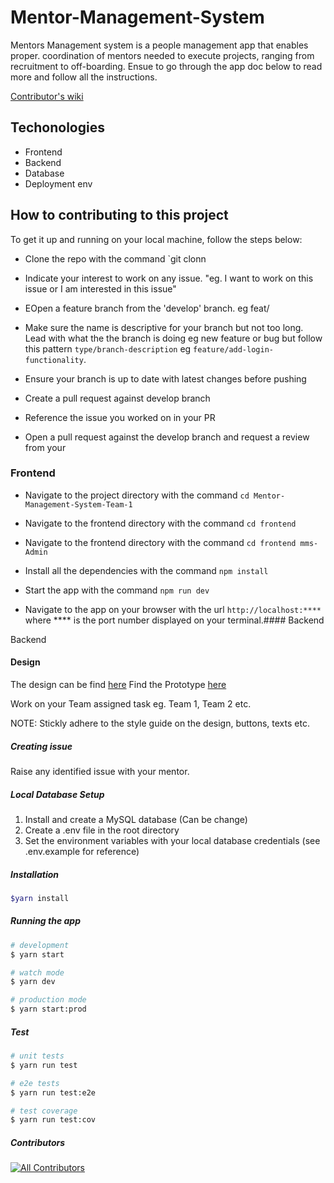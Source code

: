 # Mentor-Management-System

Mentors Management system is a people management app that enables proper.
coordination of mentors needed to execute projects, ranging from recruitment to off-boarding. Ensue to go through the app doc below to read more and follow all the instructions.

[Contributor's wiki](https://github.com/ALCOpenSource/Mentor-Management-System-Team-2/wiki)

## Techonologies

*   Frontend
*   Backend
*   Database
*   Deployment env

## How to contributing to this project

To get it up and running on your local machine, follow the steps below:

*   Clone the repo with the command \`git clonn

*   Indicate your interest to work on any issue. "eg. I want to work on this issue or I am interested in this issue"

*   EOpen a feature branch from the 'develop' branch. eg feat/

*   Make sure the name is descriptive for your branch but not too long. Lead with what the the branch is doing eg new feature or bug but follow this pattern `type/branch-description` eg `feature/add-login-functionality`.

*   Ensure your branch is up to date with latest changes before pushing

*   Create a pull request against develop branch

*   Reference the issue you worked on in your PR

*   Open a pull request against the develop branch and request a review from your

### Frontend

*   Navigate to the project directory with the command `cd Mentor-Management-System-Team-1`

*   Navigate to the frontend directory with the command `cd frontend`

*   Navigate to the frontend directory with the command `cd frontend mms-Admin`

*   Install all the dependencies with the command `npm install`

*   Start the app with the command `npm run dev`

*   Navigate to the app on your browser with the url `http://localhost:****` where \*\*\*\* is the port number displayed on your terminal.#### Backend

Backend

#### Design

The design can be find [here](https://www.figma.com/file/JNZKj3lachPypSOMBOhC1e/MMS-ALC-0pen-Source-Project?t=oxc4As0deSW7RNa8-0)
Find the Prototype [here](https://www.figma.com/proto/JNZKj3lachPypSOMBOhC1e/MMS-ALC-0pen-Source-Project?page-id=6782%3A4428\&node-id=6784%3A6712\&viewport=565%2C382%2C0.02\&scaling=min-zoom\&starting-point-node-id=6784%3A6712)

Work on your Team assigned task eg. Team 1, Team 2 etc.

NOTE: Stickly adhere to the style guide on the design, buttons, texts etc.

##### Creating issue

Raise any identified issue with your mentor.

##### Local Database Setup

1.  Install and create a MySQL database (Can be change)
2.  Create a .env file in the root directory
3.  Set the environment variables with your local database credentials (see .env.example for reference)

##### Installation

```bash
$yarn install
```

##### Running the app

```bash
# development
$ yarn start

# watch mode
$ yarn dev

# production mode
$ yarn start:prod
```

##### Test

```bash
# unit tests
$ yarn run test

# e2e tests
$ yarn run test:e2e

# test coverage
$ yarn run test:cov
```

##### Contributors

<!-- ALL-CONTRIBUTORS-LIST:START - Do not remove or modify this section -->

<!-- prettier-ignore-start -->

<!-- markdownlint-disable -->

<!-- markdownlint-restore -->

<!-- prettier-ignore-end -->

<!-- ALL-CONTRIBUTORS-LIST:END -->

<!-- ALL-CONTRIBUTORS-BADGE:START - Do not remove or modify this section -->

[![All Contributors](https://img.shields.io/badge/all_contributors-8-orange.svg?style=flat-square)](#contributors)

<!-- ALL-CONTRIBUTORS-BADGE:END -->
